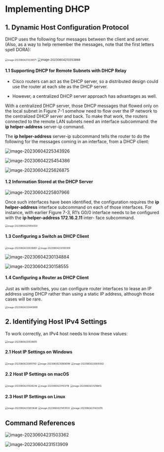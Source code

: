 # Implementing DHCP

## 1. **Dynamic Host Configuration Protocol**

DHCP uses the following four messages between the client and server. (Also, as a way to help remember the messages, note that the first letters spell DORA):

<img src="images/image-20230604213239071.png" alt="image-20230604213239071" style="zoom:50%;" />

 <img src="images/image-20230604213353868.png" alt="image-20230604213353868" style="zoom:67%;" />

#### 1.1 **Supporting DHCP for Remote Subnets with DHCP Relay**

- Cisco routers can act as the DHCP server, so a distributed design could use the router at each site as the DHCP server.

- However, a centralized DHCP server approach has advantages as well. 

With a centralized DHCP server, those DHCP messages that flowed only on the local subnet in Figure 7-1 somehow need to flow over the IP network to the centralized DHCP server and back. To make that work, the routers connected to the remote LAN subnets need an interface subcommand: the **ip helper-address** server-ip command.

The **ip helper-address** server-ip subcommand tells the router to do the following for the messages coming in an interface, from a DHCP client:

![image-20230604225343926](images/image-20230604225343926.png)

![image-20230604225454386](images/image-20230604225454386.png)



![image-20230604225626875](images/image-20230604225626875.png)

#### 1.2 **Information Stored at the DHCP Server**

![image-20230604225807966](images/image-20230604225807966.png)

Once such interfaces have been identified, the configuration requires the **ip helper-address** interface subcommand on each of those interfaces. For instance, with earlier Figure 7-3, R1’s G0/0 interface needs to be configured with the **ip helper-address 172.16.2.11** inter- face subcommand. 

<img src="images/image-20230604225954354.png" alt="image-20230604225954354" style="zoom: 50%;" />

#### 1.3 **Configuring a Switch as DHCP Client**

<img src="images/image-20230604230036851.png" alt="image-20230604230036851" style="zoom:50%;" />



<img src="images/image-20230604230100309.png" alt="image-20230604230100309" style="zoom:50%;" />

![image-20230604230134884](images/image-20230604230134884.png)

![image-20230604230158555](images/image-20230604230158555.png)

#### 1.4 Configuring a Router as DHCP Client

Just as with switches, you can configure router interfaces to lease an IP address using DHCP rather than using a static IP address, although those cases will be rare.

<img src="images/image-20230604230440895.png" alt="image-20230604230440895" style="zoom:50%;" />



## 2. **Identifying Host IPv4 Settings**

To work correctly, an IPv4 host needs to know these values:

<img src="images/image-20230604230536615.png" alt="image-20230604230536615" style="zoom:50%;" />

#### 2.1 **Host IP Settings on Windows**

<img src="images/image-20230604230851150.png" alt="image-20230604230851150" style="zoom:50%;" />

<img src="images/image-20230604230908098.png" alt="image-20230604230908098" style="zoom:50%;" />

<img src="images/image-20230604230935442.png" alt="image-20230604230935442" style="zoom:50%;" />



#### 2.2 **Host IP Settings on macOS**

<img src="images/image-20230604231026236.png" alt="image-20230604231026236" style="zoom:50%;" />

<img src="images/image-20230604231103719.png" alt="image-20230604231103719" style="zoom:50%;" />

<img src="images/image-20230604231256612.png" alt="image-20230604231256612" style="zoom:50%;" />

#### 2.3 **Host IP Settings on Linux**

<img src="images/image-20230604231403648.png" alt="image-20230604231403648" style="zoom:50%;" />

<img src="images/image-20230604231413533.png" alt="image-20230604231413533" style="zoom:50%;" />

<img src="images/image-20230604231433255.png" alt="image-20230604231433255" style="zoom:50%;" />



## **Command References**

![image-20230604231503362](images/image-20230604231503362.png)

![image-20230604231513909](images/image-20230604231513909.png)
